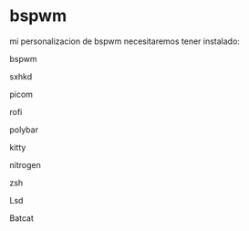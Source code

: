 # bspwm


mi personalizacion de bspwm necesitaremos tener instalado:

bspwm

sxhkd

picom

rofi

polybar

kitty

nitrogen

zsh 

Lsd

Batcat


